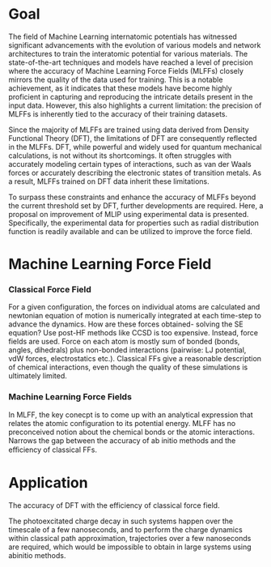 # Goal
The field of Machine Learning internatomic potentials has witnessed significant advancements with the evolution of various models and network architectures to train the interatomic potential for various materials. The state-of-the-art techniques and models have reached a level of precision where the accuracy of Machine Learning Force Fields (MLFFs) closely mirrors the quality of the data used for training. This is a notable achievement, as it indicates that these models have become highly proficient in capturing and reproducing the intricate details present in the input data. However, this also highlights a current limitation: the precision of MLFFs is inherently tied to the accuracy of their training datasets.

Since the majority of MLFFs are trained using data derived from Density Functional Theory (DFT), the limitations of DFT are consequently reflected in the MLFFs. DFT, while powerful and widely used for quantum mechanical calculations, is not without its shortcomings. It often struggles with accurately modeling certain types of interactions, such as van der Waals forces or accurately describing the electronic states of transition metals. As a result, MLFFs trained on DFT data inherit these limitations.

To surpass these constraints and enhance the accuracy of MLFFs beyond the current threshold set by DFT, further developments are required. Here, a proposal on improvement of MLIP using experimental data is presented. Specifically, the experimental data for properties such as radial distribution function is readily available and can be utilized to improve the force field. 

# Machine Learning Force Field

### Classical Force Field
For a given configuration, the forces on individual atoms are calculated and newtonian equation of motion is numerically integrated at each time-step to advance the dynamics. 
How are these forces obtained- solving the SE equation? Use post-HF methods like CCSD is too expensive. Instead, force fields are used. 
Force on each atom is mostly sum of bonded (bonds, angles, dihedrals) plus non-bonded interactions (pairwise: LJ potential, vdW forces, electrostatics etc.).
Classical FFs give a reasonable description of chemical interactions, even though the quality of these simulations is ultimately limited. 

### Machine Learning Force Fields
In MLFF, the key conecpt is to come up with an analytical expression that relates the atomic configuration to its potential energy. 
MLFF has no preconceived notion about the chemical bonds or the atomic interactions.
Narrows the gap between the accuracy of ab initio methods and the eﬃciency of classical FFs.


# Application

The accuracy of DFT with the efficiency of classical force field. 

The photoexcitated charge decay in such systems happen over the timescale of a few nanoseconds, and to perform the charge dynamics within classical path approximation, trajectories over a few nanoseconds are required, which would be impossible to obtain in large systems using abinitio methods. 


